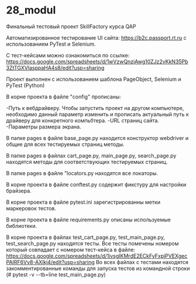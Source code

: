 # 28_modul

Финальный тестовый проект SkillFactory курса QAP

Автоматизированное тестирование UI сайта: https://b2c.passport.rt.ru с использованием PyTest и Selenium.

С тест-кейсами можно ознакомиться по ссылке: https://docs.google.com/spreadsheets/d/1wVzwQnzjAwg10ZJz2vKkN35Pb3ZtTGXVlasppaHA4s8/edit?usp=sharing

Проект выполнен с использованием шаблона PageObject, Selenium и PyTest (Python)

В корне проекта в файле "config" прописаны:

-Путь к вебдрайверу. Чтобы запустить проект на другом компьютере, необходимо данный параметр изменить и прописать актуальный путь к драйверу для конкретного компьбтера.
-URL страниц сайта.
-Параметры размера экрана.


В папке pages в файле base_page.py находится конструктор webdriver и общие для всех тестируемых страниц методы.

В папке pages в файлах cart_page.py, main_page.py, search_page.py находятся методы для соответствующих тестируемых страниц.

В папке pages в файле "locators.py находятся все локаторы.

В корне проекта в файле conftest.py содержит фикстуру для настройки брайзера.

В корне проекта в файле pytest.ini зарегистрированны метки маркеровок тестов.

В корне проекта в файле requirements.py описаны используемые библиотеки.

В корне проекта в файлах test_cart_page.py, test_main_page.py, test_search_page.py находятся тесты. Все тесты помечены номером который совпадает с номером тест-кейса в файле: https://docs.google.com/spreadsheets/d/1ivsgIKMrdE2ECkFyFxpjPVEXgecPAIRF6Vv8-AXlkj4/edit?usp=sharing Во всех файлах с тестами находятся закомментированные команды для запуска тестов из командной строки (# pytest -v --tb=line test_main_page.py)
